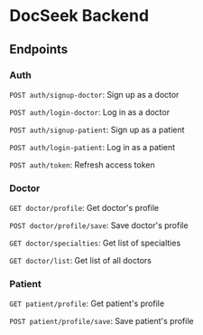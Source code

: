 # DocSeek Backend

## Endpoints

### Auth
`POST auth/signup-doctor`: Sign up as a doctor

`POST auth/login-doctor`: Log in as a doctor

`POST auth/signup-patient`: Sign up as a patient

`POST auth/login-patient`: Log in as a patient

`POST auth/token`: Refresh access token

### Doctor

`GET doctor/profile`: Get doctor's profile

`POST doctor/profile/save`: Save doctor's profile

`GET doctor/specialties`: Get list of specialties

`GET doctor/list`: Get list of all doctors

### Patient

`GET patient/profile`: Get patient's profile

`POST patient/profile/save`: Save patient's profile